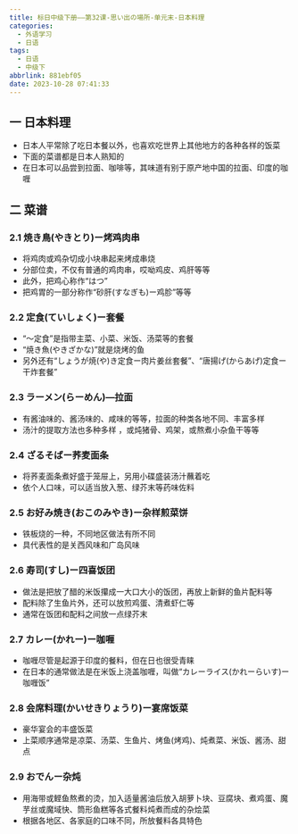 ```yaml
---
title: 标日中级下册——第32课-思い出の場所-单元末-日本料理
categories:
  - 外语学习
  - 日语
tags:
  - 日语
  - 中级下
abbrlink: 881ebf05
date: 2023-10-28 07:41:33
---
```

## 一 日本料理

* 日本人平常除了吃日本餐以外，也喜欢吃世界上其他地方的各种各样的饭菜
* 下面的菜谱都是日本人熟知的
* 在日本可以品尝到拉面、咖啡等，其味道有别于原产地中国的拉面、印度的咖喱

<!--more-->

## 二 菜谱

### 2.1 焼き鳥(やきとり)ー烤鸡肉串

* 将鸡肉或鸡杂切成小块串起来烤成串烧
* 分部位卖，不仅有普通的鸡肉串，哎呦鸡皮、鸡肝等等
* 此外，把鸡心称作“はつ”
* 把鸡胃的一部分称作“砂肝(すなぎも)ー鸡胗”等等

### 2.2 定食(ていしょく)ー套餐

* “～定食”是指带主菜、小菜、米饭、汤菜等的套餐
* “焼き魚(やきざかな)”就是烧烤的鱼
* 另外还有“しょうが焼(や)き定食ー肉片姜丝套餐”、“唐揚げ(からあげ)定食ー干炸套餐”

### 2.3 ラーメン(らーめん)—拉面

* 有酱油味的、酱汤味的、咸味的等等，拉面的种类各地不同、丰富多样
* 汤汁的提取方法也多种多样 ，或炖猪骨、鸡架，或熬煮小杂鱼干等等

### 2.4 ざるそばー荞麦面条

* 将荞麦面条煮好盛于笼屉上，另用小碟盛装汤汁蘸着吃
* 依个人口味，可以适当放入葱、绿芥末等药味佐料

### 2.5  お好み焼き(おこのみやき)ー杂样煎菜饼

* 铁板烧的一种，不同地区做法有所不同
* 具代表性的是关西风味和广岛风味

### 2.6 寿司(すし)ー四喜饭团

* 做法是把放了醋的米饭攥成一大口大小的饭团，再放上新鲜的鱼片配料等
* 配料除了生鱼片外，还可以放煎鸡蛋、清煮虾仁等
* 通常在饭团和配料之间放一点绿芥末

### 2.7 カレー(かれー)ー咖喱

* 咖喱尽管是起源于印度的餐料，但在日也很受青睐
* 在日本的通常做法是在米饭上浇盖咖喱，叫做“カレーライス(かれーらいす)ー咖喱饭”

### 2.8 会席料理(かいせきりょうり)ー宴席饭菜

* 豪华宴会的丰盛饭菜
* 上菜顺序通常是凉菜、汤菜、生鱼片、烤鱼(烤鸡)、炖煮菜、米饭、酱汤、甜点

### 2.9 おでんー杂炖

* 用海带或鲣鱼熬煮的烫，加入适量酱油后放入胡萝卜块、豆腐块、煮鸡蛋、魔芋丝或魔域快、筒形鱼糕等各式餐料炖煮而成的杂烩菜
* 根据各地区、各家庭的口味不同，所放餐料各具特色